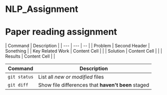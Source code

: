 # NLP_Assignment


# Paper reading assignment

| Command | Description |
| --- | --- | -- |
| Problem  | Second Header | Sonething |
| Key Related Work  | Content Cell  |           |
| Solution  | Content Cell  |           |
| Results  | Content Cell  |           |

| Command | Description |
| --- | --- |
| `git status` | List all *new or modified* files |
| `git diff` | Show file differences that **haven't been** staged |
